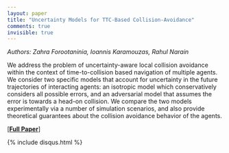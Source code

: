 ```yaml
---
layout: paper
title: "Uncertainty Models for TTC-Based Collision-Avoidance"
comments: true
invisible: true
---
```


<p class="text-left"><i>Authors: Zahra Forootaninia, Ioannis Karamouzas, Rahul Narain</i></p>

We address the problem of uncertainty-aware local collision avoidance within the context of time-to-collision based navigation of multiple agents. We consider two specific models that account for uncertainty in the future trajectories of interacting agents: an isotropic model which conservatively considers all possible errors, and an adversarial model that assumes the error is towards a head-on collision. We compare the two models experimentally via a number of simulation scenarios, and also provide theoretical guarantees about the collision avoidance behavior of the agents.

[<b><a href="https://storage.googleapis.com/rss2017-papers/71.pdf">Full Paper</a></b>]

{% include disqus.html %}